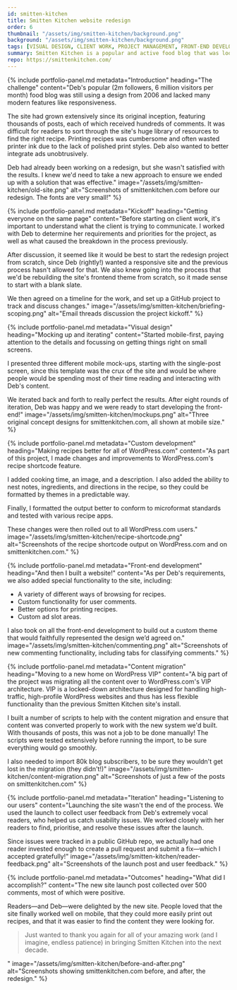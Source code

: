 ```yaml
---
id: smitten-kitchen
title: Smitten Kitchen website redesign
order: 6
thumbnail: "/assets/img/smitten-kitchen/background.png"
background: "/assets/img/smitten-kitchen/background.png"
tags: [VISUAL DESIGN, CLIENT WORK, PROJECT MANAGEMENT, FRONT-END DEVELOPMENT]
summary: Smitten Kitchen is a popular and active food blog that was looking for a revamp. I redesigned the whole site, built out a lot of new functionality, then migrated all content to new architecture.
repo: https://smittenkitchen.com/
---
```


{% include portfolio-panel.md
  metadata="Introduction"
  heading="The challenge"
  content="Deb's popular (2m followers, 6 million visitors per month) food blog was still using a design from 2006 and lacked many modern features like responsiveness.

  The site had grown extensively since its original inception, featuring thousands of posts, each of which received hundreds of comments. It was difficult for readers to sort through the site's huge library of resources to find the right recipe. Printing recipes was cumbersome and often wasted printer ink due to the lack of polished print styles. Deb also wanted to better integrate ads unobtrusively.

  Deb had already been working on a redesign, but she wasn't satisfied with the results. I knew we'd need to take a new approach to ensure we ended up with a solution that was effective."
  image="/assets/img/smitten-kitchen/old-site.png"
  alt="Screenshots of smittenkitchen.com before our redesign. The fonts are very small!"
%}

{% include portfolio-panel.md
  metadata="Kickoff"
  heading="Getting everyone on the same page"
  content="Before starting on client work, it's important to understand what the client is trying to communicate. I worked with Deb to determine her requirements and priorities for the project, as well as what caused the breakdown in the process previously.

  After discussion, it seemed like it would be best to start the redesign project from scratch, since Deb (rightly!) wanted a responsive site and the previous process hasn't allowed for that. We also knew going into the process that we'd be rebuilding the site's frontend theme from scratch, so it made sense to start with a blank slate.

  We then agreed on a timeline for the work, and set up a GitHub project to track and discuss changes."
  image="/assets/img/smitten-kitchen/briefing-scoping.png"
  alt="Email threads discussion the project kickoff."
%}

{% include portfolio-panel.md
  metadata="Visual design"
  heading="Mocking up and iterating"
  content="Started mobile-first, paying attention to the details and focussing on getting things right on small screens.

  I presented three different mobile mock-ups, starting with the single-post screen, since this template was the crux of the site and would be where people would be spending most of their time reading and interacting with Deb's content.

  We iterated back and forth to really perfect the results. After eight rounds of iteration, Deb was happy and we were ready to start developing the front-end!"
  image="/assets/img/smitten-kitchen/mockups.png"
  alt="Three original concept designs for smittenkitchen.com, all shown at mobile size."
%}

{% include portfolio-panel.md
  metadata="Custom development"
  heading="Making recipes better for all of WordPress.com"
  content="As part of this project, I made changes and improvements to WordPress.com's recipe shortcode feature.

  I added cooking time, an image, and a description. I also added the ability to nest notes, ingredients, and directions in the recipe, so they could be formatted by themes in a predictable way.

  Finally, I formatted the output better to conform to microformat standards and tested with various recipe apps.

  These changes were then rolled out to all WordPress.com users."
  image="/assets/img/smitten-kitchen/recipe-shortcode.png"
  alt="Screenshots of the recipe shortcode output on WordPress.com and on smittenkitchen.com."
%}

{% include portfolio-panel.md
  metadata="Front-end development"
  heading="And then I built a website!"
  content="As per Deb's requirements, we also added special functionality to the site, including:
  - A variety of different ways of browsing for recipes.
  - Custom functionality for user comments.
  - Better options for printing recipes.
  - Custom ad slot areas.

  I also took on all the front-end development to build out a custom theme that would faithfully represented the design we’d agreed on."
  image="/assets/img/smitten-kitchen/commenting.png"
  alt="Screenshots of new commenting functionality, including tabs for classifying comments."
%}

{% include portfolio-panel.md
  metadata="Content migration"
  heading="Moving to a new home on WordPress VIP"
  content="A big part of the project was migrating all the content over to WordPress.com's VIP architecture. VIP is a locked-down architecture designed for handling high-traffic, high-profile WordPress websites and thus has less flexible functionality than the previous Smitten Kitchen site's install.

  I built a number of scripts to help with the content migration and ensure that content was converted properly to work with the new system we'd built. With thousands of posts, this was not a job to be done manually! The scripts were tested extensively before running the import, to be sure everything would go smoothly.

  I also needed to import 80k blog subscribers, to be sure they wouldn't get lost in the migration (they didn't!)"
  image="/assets/img/smitten-kitchen/content-migration.png"
  alt="Screenshots of just a few of the posts on smittenkitchen.com"
%}

{% include portfolio-panel.md
  metadata="Iteration"
  heading="Listening to our users"
  content="Launching the site wasn't the end of the process. We used the launch to collect user feedback from Deb's extremely vocal readers, who helped us catch usability issues. We worked closely with her readers to find, prioritise, and resolve these issues after the launch.

  Since issues were tracked in a public GitHub repo, we actually had one reader invested enough to create a pull request and submit a fix—which I accepted gratefully!"
  image="/assets/img/smitten-kitchen/reader-feedback.png"
  alt="Screenshots of the launch post and user feedback."
%}


{% include portfolio-panel.md
  metadata="Outcomes"
  heading="What did I accomplish?"
  content="The new site launch post collected over 500 comments, most of which were positive.

  Readers—and Deb—were delighted by the new site. People loved that the site finally worked well on mobile, that they could more easily print out recipes, and that it was easier to find the content they were looking for.

  <blockquote>Just wanted to thank you again for all of your amazing work (and I imagine, endless patience) in bringing Smitten Kitchen into the next decade.</blockquote>"
  image="/assets/img/smitten-kitchen/before-and-after.png"
  alt="Screenshots showing smittenkitchen.com before, and after, the redesign."
%}

